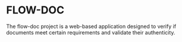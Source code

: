 # FLOW-DOC

The flow-doc project is a web-based application designed to verify if documents meet certain requirements and validate their authenticity.
